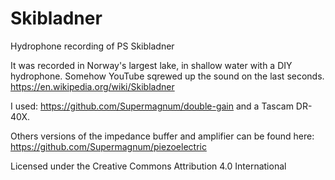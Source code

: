 # Skibladner
Hydrophone recording of PS Skibladner

It was recorded in Norway's largest lake, in shallow water with a DIY hydrophone. Somehow YouTube sqrewed up the sound on the last seconds.
https://en.wikipedia.org/wiki/Skibladner

I used: https://github.com/Supermagnum/double-gain
and a Tascam DR-40X.

Others versions of the impedance buffer and amplifier can be found here:
https://github.com/Supermagnum/piezoelectric

Licensed under the
Creative Commons Attribution 4.0 International
